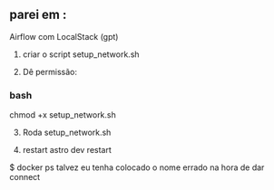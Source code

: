 

## parei em :
Airflow com LocalStack (gpt)

1) criar o script setup_network.sh

2) Dê permissão:
### bash
chmod +x setup_network.sh

3) Roda
setup_network.sh

4) restart
astro dev restart


$ docker ps
talvez eu tenha colocado o nome errado na hora de dar connect
